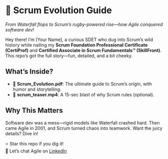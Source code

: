 # 🏉 Scrum Evolution Guide
*From Waterfall flops to Scrum’s rugby-powered rise—how Agile conquered software dev!*

Hey there! I’m [Your Name], a curious SDET who dug into Scrum’s wild history while nailing my **Scrum Foundation Professional Certificate (CertiProf)** and **Certified Associate in Scrum Fundamentals™ (SkillFront)**. This repo’s got the full story—fun, detailed, and a bit cheeky.

## What’s Inside?
- 📄 **Scrum_Evolution.pdf**: The ultimate guide to Scrum’s origin, with humor and storytelling.
- 🎥 **scrum_teaser.mp4**: A 15-sec blast of why Scrum rules (optional).

## Why This Matters
Software dev was a mess—rigid models like Waterfall crashed hard. Then came Agile in 2001, and Scrum turned chaos into teamwork. Want the juicy details? Dive in!

⭐ Star this repo if you dig it!  
💬 Let’s chat Agile on [LinkedIn](https://www.linkedin.com/in/khaja-shaik-mohiddin/)

